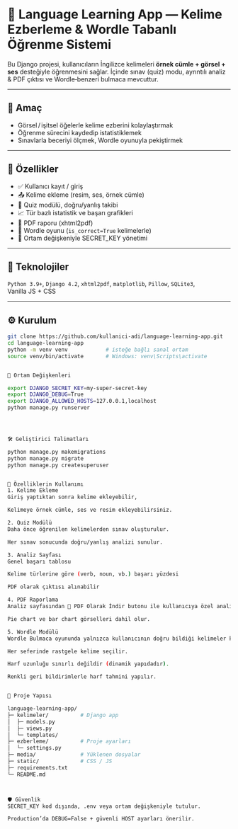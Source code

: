 # 🧠 Language Learning App — Kelime Ezberleme & Wordle Tabanlı Öğrenme Sistemi

Bu Django projesi, kullanıcıların İngilizce kelimeleri **örnek cümle + görsel + ses** desteğiyle öğrenmesini sağlar. İçinde sınav (quiz) modu, ayrıntılı analiz & PDF çıktısı ve Wordle‑benzeri bulmaca mevcuttur.

---

## 🎯 Amaç  
- Görsel / işitsel öğelerle kelime ezberini kolaylaştırmak  
- Öğrenme sürecini kaydedip istatistiklemek  
- Sınavlarla beceriyi ölçmek, Wordle oyunuyla pekiştirmek  

---

## 🚀 Özellikler  
- ✅ Kullanıcı kayıt / giriş  
- 📤 Kelime ekleme (resim, ses, örnek cümle)  
- 🎯 Quiz modülü, doğru/yanlış takibi  
- 📈 Tür bazlı istatistik ve başarı grafikleri  
- 📄 PDF raporu (xhtml2pdf)  
- 🧩 Wordle oyunu (`is_correct=True` kelimelerle)  
- 🔐 Ortam değişkeniyle SECRET_KEY yönetimi  

---

## 🧩 Teknolojiler  
`Python 3.9+`, `Django 4.2`, `xhtml2pdf`, `matplotlib`, `Pillow`, `SQLite3`, Vanilla JS + CSS

---

## ⚙️ Kurulum  
```bash
git clone https://github.com/kullanici-adi/language-learning-app.git
cd language-learning-app
python -m venv venv            # isteğe bağlı sanal ortam
source venv/bin/activate       # Windows: venv\Scripts\activate


🔐 Ortam Değişkenleri

export DJANGO_SECRET_KEY=my-super-secret-key
export DJANGO_DEBUG=True
export DJANGO_ALLOWED_HOSTS=127.0.0.1,localhost
python manage.py runserver




🛠 Geliştirici Talimatları

python manage.py makemigrations
python manage.py migrate
python manage.py createsuperuser


🧪 Özelliklerin Kullanımı
1. Kelime Ekleme
Giriş yaptıktan sonra kelime ekleyebilir,

Kelimeye örnek cümle, ses ve resim ekleyebilirsiniz.

2. Quiz Modülü
Daha önce öğrenilen kelimelerden sınav oluşturulur.

Her sınav sonucunda doğru/yanlış analizi sunulur.

3. Analiz Sayfası
Genel başarı tablosu

Kelime türlerine göre (verb, noun, vb.) başarı yüzdesi

PDF olarak çıktısı alınabilir

4. PDF Raporlama
Analiz sayfasından 📄 PDF Olarak İndir butonu ile kullanıcıya özel analiz raporu alınabilir.

Pie chart ve bar chart görselleri dahil olur.

5. Wordle Modülü
Wordle Bulmaca oyununda yalnızca kullanıcının doğru bildiği kelimeler kullanılır.

Her seferinde rastgele kelime seçilir.

Harf uzunluğu sınırlı değildir (dinamik yapıdadır).

Renkli geri bildirimlerle harf tahmini yapılır.


📁 Proje Yapısı

language-learning-app/
├─ kelimeler/          # Django app
│  ├─ models.py
│  ├─ views.py
│  └─ templates/
├─ ezberleme/          # Proje ayarları
│  └─ settings.py
├─ media/              # Yüklenen dosyalar
├─ static/             # CSS / JS
├─ requirements.txt
└─ README.md



🛡 Güvenlik
SECRET_KEY kod dışında, .env veya ortam değişkeniyle tutulur.

Production’da DEBUG=False + güvenli HOST ayarları önerilir.

